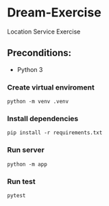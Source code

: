 # Dream-Exercise

Location Service Exercise

## Preconditions:

- Python 3

### Create virtual enviroment

```
python -m venv .venv
```

### Install dependencies

```
pip install -r requirements.txt
```

### Run server

```
python -m app
```

### Run test

```
pytest
```